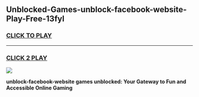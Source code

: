 
## Unblocked-Games-unblock-facebook-website-Play-Free-13fyl
<h3>
<a href="https://premium76.site?title=unblock-facebook-website&ref=18A1">CLICK TO PLAY</a></h3>
<hr>

<h3>
<a href="https://premium76.site?title=unblock-facebook-website&ref=18A1">CLICK 2 PLAY</a>
  
</h3>

<a href="https://premium76.site?title=unblock-facebook-website&ref=18A1"><img src="https://clearcache.store/games.png"></a>


**unblock-facebook-website games unblocked: Your Gateway to Fun and Accessible Online Gaming**
